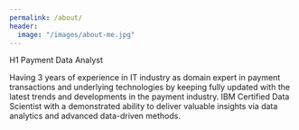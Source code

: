 ```yaml
---
permalink: /about/
header: 
  image: "/images/about-me.jpg"
---
```

H1 Payment Data Analyst

Having 3 years of experience in IT industry as domain expert in payment transactions and underlying technologies by keeping fully updated with the latest trends and developments in the payment industry. IBM Certified Data Scientist with a demonstrated ability to deliver valuable insights via data analytics and advanced data-driven methods.

